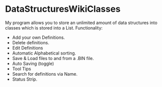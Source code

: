 # DataStructuresWikiClasses
My program allows you to store an unlimited amount of data structures into classes which is stored into a List.
Functionality: 
  * Add your own Definitions.
  * Delete definitions.
  * Edit Definitions
  * Automatic Alphabetical sorting.
  * Save & Load files to and from a .BIN file.
  * Auto Saving (toggle)
  * Tool Tips
  * Search for definitions via Name.
  * Status Strip.
